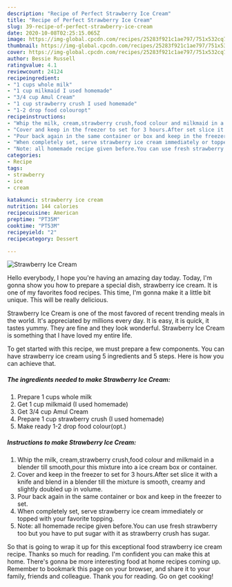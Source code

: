 ```yaml
---
description: "Recipe of Perfect Strawberry Ice Cream"
title: "Recipe of Perfect Strawberry Ice Cream"
slug: 39-recipe-of-perfect-strawberry-ice-cream
date: 2020-10-08T02:25:15.065Z
image: https://img-global.cpcdn.com/recipes/25283f921c1ae797/751x532cq70/strawberry-ice-cream-recipe-main-photo.jpg
thumbnail: https://img-global.cpcdn.com/recipes/25283f921c1ae797/751x532cq70/strawberry-ice-cream-recipe-main-photo.jpg
cover: https://img-global.cpcdn.com/recipes/25283f921c1ae797/751x532cq70/strawberry-ice-cream-recipe-main-photo.jpg
author: Bessie Russell
ratingvalue: 4.1
reviewcount: 24124
recipeingredient:
- "1 cups whole milk"
- "1 cup milkmaid I used homemade"
- "3/4 cup Amul Cream"
- "1 cup strawberry crush I used homemade"
- "1-2 drop food colouropt"
recipeinstructions:
- "Whip the milk, cream,strawberry crush,food colour and milkmaid in a blender till smooth,pour this mixture into a ice cream box or container."
- "Cover and keep in the freezer to set for 3 hours.After set slice it with a knife and blend in a blender till the mixture is smooth, creamy and slightly doubled up in volume."
- "Pour back again in the same container or box and keep in the freezer to set."
- "When completely set, serve strawberry ice cream immediately or topped with your favorite topping."
- "Note: all homemade recipe given before.You can use fresh strawberry too but you have to put sugar with it as strawberry crush has sugar."
categories:
- Recipe
tags:
- strawberry
- ice
- cream

katakunci: strawberry ice cream 
nutrition: 144 calories
recipecuisine: American
preptime: "PT35M"
cooktime: "PT53M"
recipeyield: "2"
recipecategory: Dessert

---
```



![Strawberry Ice Cream](https://img-global.cpcdn.com/recipes/25283f921c1ae797/751x532cq70/strawberry-ice-cream-recipe-main-photo.jpg)

Hello everybody, I hope you're having an amazing day today. Today, I'm gonna show you how to prepare a special dish, strawberry ice cream. It is one of my favorites food recipes. This time, I'm gonna make it a little bit unique. This will be really delicious.

Strawberry Ice Cream is one of the most favored of recent trending meals in the world. It's appreciated by millions every day. It is easy, it is quick, it tastes yummy. They are fine and they look wonderful. Strawberry Ice Cream is something that I have loved my entire life.




To get started with this recipe, we must prepare a few components. You can have strawberry ice cream using 5 ingredients and 5 steps. Here is how you can achieve that.

<!--inarticleads1-->

##### The ingredients needed to make Strawberry Ice Cream:

1. Prepare 1 cups whole milk
1. Get 1 cup milkmaid (I used homemade)
1. Get 3/4 cup Amul Cream
1. Prepare 1 cup strawberry crush (I used homemade)
1. Make ready 1-2 drop food colour(opt.)




<!--inarticleads2-->

##### Instructions to make Strawberry Ice Cream:

1. Whip the milk, cream,strawberry crush,food colour and milkmaid in a blender till smooth,pour this mixture into a ice cream box or container.
1. Cover and keep in the freezer to set for 3 hours.After set slice it with a knife and blend in a blender till the mixture is smooth, creamy and slightly doubled up in volume.
1. Pour back again in the same container or box and keep in the freezer to set.
1. When completely set, serve strawberry ice cream immediately or topped with your favorite topping.
1. Note: all homemade recipe given before.You can use fresh strawberry too but you have to put sugar with it as strawberry crush has sugar.




So that is going to wrap it up for this exceptional food strawberry ice cream recipe. Thanks so much for reading. I'm confident you can make this at home. There's gonna be more interesting food at home recipes coming up. Remember to bookmark this page on your browser, and share it to your family, friends and colleague. Thank you for reading. Go on get cooking!
